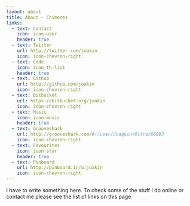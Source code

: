 ```yaml
---
layout: about
title: About - Chimeces
links:
  - text: Contact
    icon: icon-user
    header: true
  - text: Twitter
    url: http://twitter.com/joakin
    icon: icon-chevron-right
  - text: Code
    icon: icon-th-list
    header: true
  - text: Github
    url: http://github.com/joakin
    icon: icon-chevron-right
  - text: Bitbucket
    url: https://bitbucket.org/joakin
    icon: icon-chevron-right
  - text: Music
    icon: icon-music
    header: true
  - text: Grooveshark
    url: http://grooveshark.com/#!/user/Joaquin+Oltra/66993
    icon: icon-chevron-right
  - text: Favourites
    icon: icon-star
    header: true
  - text: Pinboard
    url: http://pinboard.in/u:joakin
    icon: icon-chevron-right
---
```


I have to write something here. To check some of the stuff I do online or
contact me please see the list of links on this page

